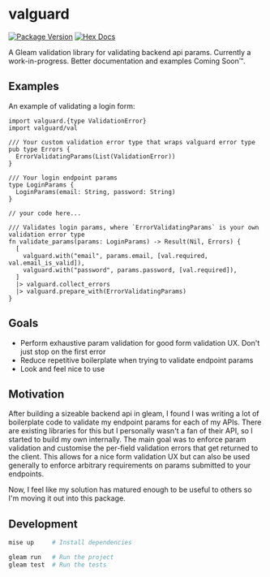 # valguard

[![Package Version](https://img.shields.io/hexpm/v/valguard)](https://hex.pm/packages/valguard)
[![Hex Docs](https://img.shields.io/badge/hex-docs-ffaff3)](https://hexdocs.pm/valguard/)

A Gleam validation library for validating backend api params. Currently a work-in-progress.
Better documentation and examples Coming Soon™.

## Examples

An example of validating a login form:

```gleam
import valguard.{type ValidationError}
import valguard/val

/// Your custom validation error type that wraps valguard error type
pub type Errors {
  ErrorValidatingParams(List(ValidationError))
}

/// Your login endpoint params
type LoginParams {
  LoginParams(email: String, password: String)
}

// your code here...

/// Validates login params, where `ErrorValidatingParams` is your own validation error type
fn validate_params(params: LoginParams) -> Result(Nil, Errors) {
  [
    valguard.with("email", params.email, [val.required, val.email_is_valid]),
    valguard.with("password", params.password, [val.required]),
  ]
  |> valguard.collect_errors
  |> valguard.prepare_with(ErrorValidatingParams)
}
```

## Goals

- Perform exhaustive param validation for good form validation UX. Don't just stop on the first error
- Reduce repetitive boilerplate when trying to validate endpoint params
- Look and feel nice to use

## Motivation

After building a sizeable backend api in gleam, I found I was writing a lot of boilerplate code
to validate my endpoint params for each of my APIs. There are existing libraries for this but
I personally wasn't a fan of their API, so I started to build my own internally.
The main goal was to enforce param validation and customise the per-field validation errors
that get returned to the client. This allows for a nice form validation UX but can also be used
generally to enforce arbitrary requirements on params submitted to your endpoints.

Now, I feel like my solution has matured enough to be useful to others so I'm moving it out into
this package.

## Development

```sh
mise up     # Install dependencies

gleam run   # Run the project
gleam test  # Run the tests
```
